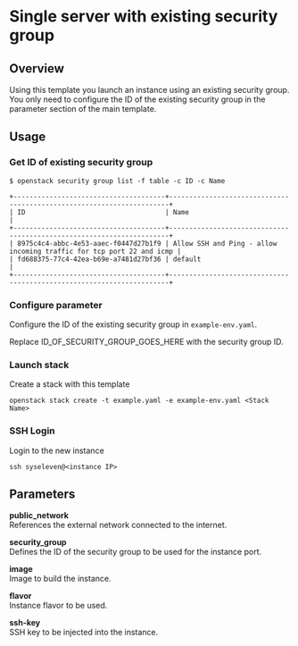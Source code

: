 # Single server with existing security group

## Overview

Using this template you launch an instance using an existing security group.
You only need to configure the ID of the existing security group in the parameter section of the main template.

## Usage

### Get ID of existing security group

```shell
$ openstack security group list -f table -c ID -c Name

+--------------------------------------+----------------------------------------------------------------------+
| ID                                   | Name                                                                 |
+--------------------------------------+----------------------------------------------------------------------+
| 8975c4c4-abbc-4e53-aaec-f0447d27b1f9 | Allow SSH and Ping - allow incoming traffic for tcp port 22 and icmp |
| fd688375-77c4-42ea-b69e-a7481d27bf36 | default                                                              |
+--------------------------------------+----------------------------------------------------------------------+
```

### Configure parameter

Configure the ID of the existing security group in `example-env.yaml`.

Replace ID_OF_SECURITY_GROUP_GOES_HERE with the security group ID.


### Launch stack

Create a stack with this template

```shell
openstack stack create -t example.yaml -e example-env.yaml <Stack Name>
```

### SSH Login

Login to the new instance

```shell
ssh syseleven@<instance IP>
```

## Parameters

**public_network**  
References the external network connected to the internet.

**security_group**  
Defines the ID of the security group to be used for the instance port.

**image**  
Image to build the instance.

**flavor**  
Instance flavor to be used.

**ssh-key**  
SSH key to be injected into the instance.